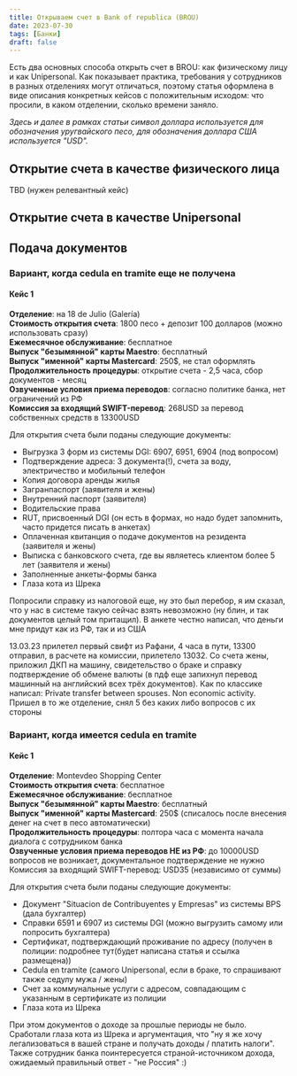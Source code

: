 ```yaml
---
title: Открываем счет в Bank of republica (BROU)
date: 2023-07-30
tags: [Банки]
draft: false
---
```


Есть два основных способа открыть счет в BROU: как физическому лицу и как Unipersonal.
Как показывает практика, требования у сотрудников в разных отделениях могут отличаться, поэтому статья оформлена в виде описания конкретных кейсов с положительным исходом: что просили, в каком отделении, сколько времени заняло.

*Здесь и далее в рамках статьи символ доллара используется для обозначения уругвайского песо, для обозначения доллара США используется "USD".*


## Открытие счета в качестве физического лица

TBD (нужен релевантный кейс)


## Открытие счета в качестве Unipersonal

## Подача документов

### Вариант, когда cedula en tramite еще не получена

#### Кейс 1

**Отделение**: на 18 de Julio (Galería)  
**Стоимость открытия счета**: 1800 песо + депозит 100 долларов (можно использовать сразу)  
**Ежемесячное обслуживание**: бесплатное  
**Выпуск "безымянной" карты Maestro**: бесплатный  
**Выпуск "именной" карты Mastercard**: 250$, не стал оформлять  
**Продолжительность процедуры**: открытие счета - 2,5 часа, сбор документов - месяц  
**Озвученные условия приема переводов**: согласно политике банка, нет ограничений из РФ  
**Комиссия за входящий SWIFT-перевод**: 268USD за перевод собственных средств в 13300USD  
 
 
Для открытия счета были поданы следующие документы: 
 
 - Выгрузка 3 форм из системы DGI: 6907, 6951, 6904 (под вопросом)
 - Подтверждение адреса: 3 документа(!), счета за воду, электричество и мобильный телефон
 - Копия договора аренды жилья 
 - Загранпаспорт (заявителя и жены)
 - Внутренний паспорт (заявителя)
 - Водительские права
 - RUT, присвоенный DGI (он есть в формах, но надо будет запомнить, часто придется писать в анкетах)
 - Оплаченная квитанция о подаче документов на резидента (заявителя и жены)
 - Выписка с банковского счета, где вы являетесь клиентом более 5 лет (заявителя и жены)
 - Заполненные анкеты-формы банка 
 - Глаза кота из Шрека
 
Попросили справку из налоговой еще, ну это был перебор, я им сказал, что у нас в системе такую сейчас взять невозможно (ну блин, и так документов целый том притащил). 
В анкете честно написал, что деньги мне придут как из РФ, так и из США

13.03.23 прилетел первый свифт из Рафани, 4 часа в пути, 13300 отправил, в расчете на комиссии, прилетело 13032. 
Со счета жены, приложил ДКП на машину, свидетельство о браке и справку подтверждение об обмене валюты (в пдф еще запихнул перевод машинный на английский всех трёх документов).
Как по классике написал: Private transfer between spouses. Non economic activity.
Пришел в то же отделение, снял 5 без каких либо вопросов с их стороны


### Вариант, когда имеется cedula en tramite

#### Кейс 1

**Отделение**: Montevdeo Shopping Center  
**Стоимость открытия счета**: бесплатное  
**Ежемесячное обслуживание**: бесплатное  
**Выпуск "безымянной" карты Maestro**: бесплатный  
**Выпуск "именной" карты Mastercard**: 250$ (списалось после внесения денег на счет в песо автоматически)  
**Продолжительность процедуры**: полтора часа с момента начала диалога с сотрудником банка  
**Озвученные условия приема переводов НЕ из РФ**: до 10000USD вопросов не возникает, документальное подтверждение не нужно  
Комиссия за входящий SWIFT-перевод: USD35 (независимо от суммы)  


Для открытия счета были поданы следующие документы:

 - Документ "Situacion de Contribuyentes y Empresas" из системы BPS (дала бухгалтер)
 - Справки 6591 и 6907 из системы DGI (можно выгрузить самому или попросить бухгалтера)
 - Сертификат, подтверждающий проживание по адресу (получен в полиции: подробнее тут(будет написана статья и ссылка размещена)) 
 - Cedula en tramite (самого Unipersonal, если в браке, то спрашивают также седулу мужа / жены)
 - Счет за коммунальные услуги с адресом, совпадающим с указанным в сертификате из полиции
 - Глаза кота из Шрека

При этом документов о доходе за прошлые периоды не было. Сработали глаза кота из Шрека и аргументация, что "ну я же хочу легализоваться в вашей стране и получать доходы / платить налоги". 
Также сотрудник банка поинтересуется страной-источником дохода, ожидаемый правильный ответ - "не Россия" :)


